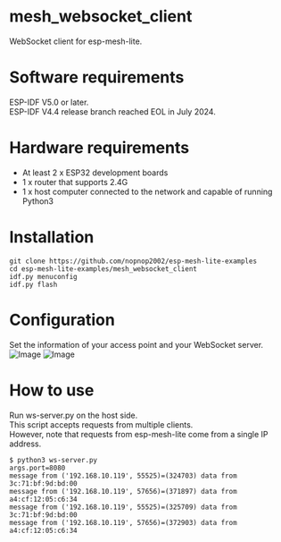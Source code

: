 # mesh_websocket_client
WebSocket client for esp-mesh-lite.

# Software requirements
ESP-IDF V5.0 or later.   
ESP-IDF V4.4 release branch reached EOL in July 2024.   

# Hardware requirements
- At least 2 x ESP32 development boards
- 1 x router that supports 2.4G
- 1 x host computer connected to the network and capable of running Python3

# Installation
```
git clone https://github.com/nopnop2002/esp-mesh-lite-examples
cd esp-mesh-lite-examples/mesh_websocket_client
idf.py menuconfig
idf.py flash
```

# Configuration   
Set the information of your access point and your WebSocket server.   
![Image](https://github.com/user-attachments/assets/28ee4b1b-541a-4bc0-9d20-4c70e0e60452)
![Image](https://github.com/user-attachments/assets/2d84d6d0-742d-457f-8857-8694647e41e5)

# How to use
Run ws-server.py on the host side.   
This script accepts requests from multiple clients.   
However, note that requests from esp-mesh-lite come from a single IP address.   
```
$ python3 ws-server.py
args.port=8080
message from ('192.168.10.119', 55525)=(324703) data from 3c:71:bf:9d:bd:00
message from ('192.168.10.119', 57656)=(371897) data from a4:cf:12:05:c6:34
message from ('192.168.10.119', 55525)=(325709) data from 3c:71:bf:9d:bd:00
message from ('192.168.10.119', 57656)=(372903) data from a4:cf:12:05:c6:34
```

